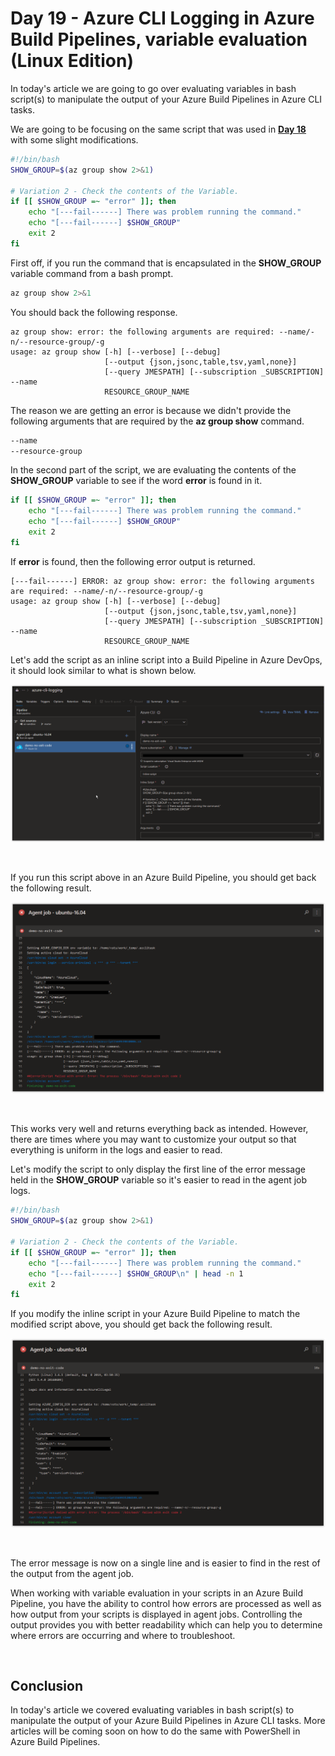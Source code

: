 # Day 19 - Azure CLI Logging in Azure Build Pipelines, variable evaluation (Linux Edition)

In today's article we are going to go over evaluating variables in bash script(s) to manipulate the output of your Azure Build Pipelines in Azure CLI tasks.

We are going to be focusing on the same script that was used in **[Day 18](../articles/day.18.azure.cli.logging.build.pipelines.redirects.exit.codes.md)** with some slight modifications.

```bash
#!/bin/bash
SHOW_GROUP=$(az group show 2>&1)

# Variation 2 - Check the contents of the Variable.
if [[ $SHOW_GROUP =~ "error" ]]; then
    echo "[---fail------] There was problem running the command."
    echo "[---fail------] $SHOW_GROUP"
    exit 2
fi
```

First off, if you run the command that is encapsulated in the **SHOW_GROUP** variable command from a bash prompt.

```bash
az group show 2>&1
```

You should back the following response.

```console
az group show: error: the following arguments are required: --name/-n/--resource-group/-g
usage: az group show [-h] [--verbose] [--debug]
                     [--output {json,jsonc,table,tsv,yaml,none}]
                     [--query JMESPATH] [--subscription _SUBSCRIPTION] --name
                     RESOURCE_GROUP_NAME
```

The reason we are getting an error is because we didn't provide the following arguments that are required by the **az group show** command.

```bash
--name
--resource-group
```

In the second part of the script, we are evaluating the contents of the **SHOW_GROUP** variable to see if the word **error** is found in it.

```bash
if [[ $SHOW_GROUP =~ "error" ]]; then
    echo "[---fail------] There was problem running the command."
    echo "[---fail------] $SHOW_GROUP"
    exit 2
fi
```

If **error** is found, then the following error output is returned.

```console
[---fail------] ERROR: az group show: error: the following arguments are required: --name/-n/--resource-group/-g
usage: az group show [-h] [--verbose] [--debug]
                     [--output {json,jsonc,table,tsv,yaml,none}]
                     [--query JMESPATH] [--subscription _SUBSCRIPTION] --name
                     RESOURCE_GROUP_NAME
```

Let's add the script as an inline script into a Build Pipeline in Azure DevOps, it should look similar to what is shown below.

![001](../images/day19/day.19.azure.cli.logging.in.azure.build.pipelines.variable.evaluation.001.png)

<br />

If you run this script above in an Azure Build Pipeline, you should get back the following result.

![002](../images/day19/day.19.azure.cli.logging.in.azure.build.pipelines.variable.evaluation.002.png)

<br />

This works very well and returns everything back as intended. However, there are times where you may want to customize your output so that everything is uniform in the logs and easier to read.

Let's modify the script to only display the first line of the error message held in the **SHOW_GROUP** variable so it's easier to read in the agent job logs.

```bash
#!/bin/bash
SHOW_GROUP=$(az group show 2>&1)

# Variation 2 - Check the contents of the Variable.
if [[ $SHOW_GROUP =~ "error" ]]; then
    echo "[---fail------] There was problem running the command."
    echo "[---fail------] $SHOW_GROUP\n" | head -n 1
    exit 2
fi
```

If you modify the inline script in your Azure Build Pipeline to match the modified script above, you should get back the following result.

![003](../images/day19/day.19.azure.cli.logging.in.azure.build.pipelines.variable.evaluation.003.png)

<br />

The error message is now on a single line and is easier to find in the rest of the output from the agent job.

When working with variable evaluation in your scripts in an Azure Build Pipeline, you have the ability to control how errors are processed as well as how output from your scripts is displayed in agent jobs. Controlling the output provides you with better readability which can help you to determine where errors are occurring and where to troubleshoot.

<br />

## Conclusion

In today's article we covered evaluating variables in bash script(s) to manipulate the output of your Azure Build Pipelines in Azure CLI tasks. More articles will be coming soon on how to do the same with PowerShell in Azure Build Pipelines.
